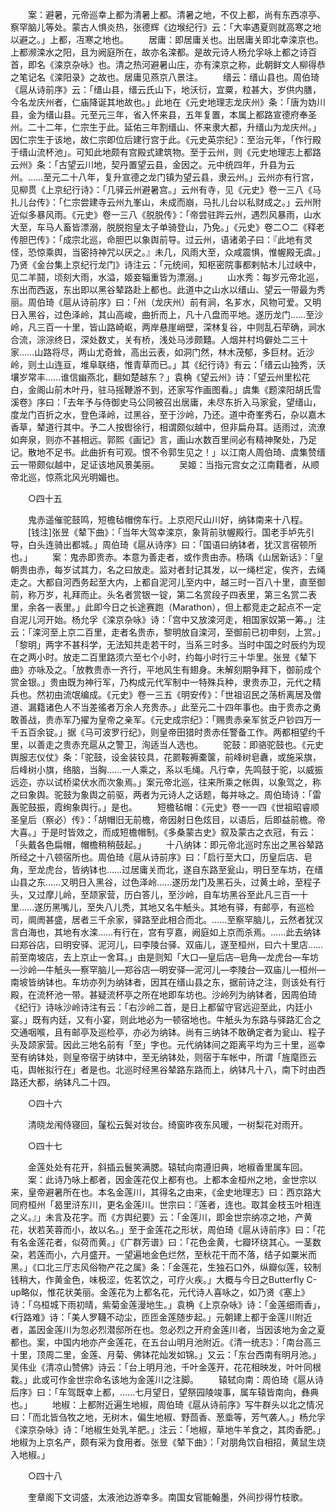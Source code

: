 <!-- { "loadSidebar": true } -->
　　案：避暑，元帝巡幸上都为清暑上都。清暑之地，不仅上都，尚有东西凉亭、察罕脑儿等处。蒙古人惧炎热，张德辉《边堠纪行》云：「大率遇夏则就高寒之地以避之。」上都，冱寒之地也。 
　　居庸：即居庸关也。出居庸关即北幸滦京也。上都濒滦水之阳，且为阙庭所在，故亦名滦都。是故元诗人杨允孚咏上都之诗百首，即名《滦京杂咏》也。清之热河避暑山庄，亦有滦京之称，此朝鲜文人柳得恭之笔记名《滦阳录》之故也。居庸见燕京八景注。 
　　缙云：缙山县也。周伯琦《扈从诗前序》云：「缙山县，缙云氏山下，地沃衍，宜粟，粒甚大，岁供内膳，今名龙庆州者，仁庙降诞其地故也。」此地在《元史地理志龙庆州》条：「唐为妫川县，金为缙山县。元至元三年，省入怀来县，五年复置，本属上都路宣德府奉圣州。二十二年，仁宗生于此。延佑三年割缙山、怀来隶大都，升缙山为龙庆州。」因仁宗生于该地，故仁宗即位后建行宫于此。《元史英宗纪》：至治元年，「作行殿于缙山流杯池」。可知此地颇有宫殿式建筑物。至于云州，则《元史地理志上都路云州》条：「古望云川地，契丹置望云县，金因之。元中统四年，升县为云州。……至元二十八年，复升宣德之龙门镇为望云县，隶云州。」云州亦有行宫，见柳贯《上京纪行诗》：「几驿云州避暑宫。」云州有寺，见《元史》卷一三八《马扎儿台传》：「仁宗尝建寺云州九峯山，未成而崩，马扎儿台以私财成之。」云州附近似多暴风雨。《元史》卷一三八《脱脱传》：「帝尝驻跸云州，遇烈风暴雨，山水大至，车马人畜皆漂溺，脱脱抱皇太子单骑登山，乃免。」《元史》卷二○二《释老传胆巴传》：「成宗北巡，命胆巴以象舆前导。过云州，语诸弟子曰：『此地有灵怪，恐惊乘舆，当密持神咒以厌之。』未几，风雨大至，众咸震惧，惟幄殿无虞。」乃贤《金台集上京纪行龙门》诗注云：「元统间，知枢密院事都剌帖木儿过峡中，见二羊鬪，顷刻大雨，水溢，姬妾辎重皆为漂溺。」 
　　山水秀：每岁元帝北巡，东出而西返，东出即以黑谷辇路赴上都也。此道中之山水以缙山、望云一带最为秀丽。周伯琦《扈从诗前序》曰：「州（龙庆州）前有涧，名芗水，风物可爱。又明日入黑谷，过色泽岭，其山高峻，曲折而上，凡十八盘而平地。遂历龙门……至沙岭，凡三百一十里，皆山路崎岖，两岸悬崖峭壁，深林复谷，中则乱石荦确，涧水合流，淙淙终日，深处数丈，关有桥，浅处马涉颇囏。人烟并村坞僻处二三十家……山路将尽，两山尤奇耸，高出云表，如洞门然，林木茂郁，多巨材。近沙岭，则土山连亘，堆阜联络，惟青草而已。」其《纪行诗》有云：「缙云山独秀，沃壤岁常丰……谁信幽燕北，翻如楚越东？」袁桷《望云州》诗：「望云州里松花白，金阁山前木叶丹，驻马摇鞭游不到，还家写作画图看。」虞集《题滦阳胡氏雪溪卷》序曰：「去年予与侍御史马公同被召出居庸，未尽东折入马家瓮，望缙山，度龙门百折之水，登色泽岭，过黑谷，至于沙岭，乃还。道中奇峯秀石，杂以嘉木香草，辇道行其中。予二人按辔徐行，相谓颇似越中，但非扁舟耳。适雨过，流潦如奔泉，则亦不甚相远。郭熙《画记》言，画山水数百里间必有精神聚处，乃足记。散地不足书。此曲折有可观。恨不令郭生见之！」以江南人周伯琦、虞集赞缙云一带颇似越中，足证该地风景美丽。 
　　吴姬：当指元宫女之江南籍者，从顺帝北巡，惊燕北风光明媚也。 

　　○四十五 

　　鬼赤遥催驼鼓鸣，短檐毡帽傍车行。上京咫尺山川好，纳钵南来十八程。 
　　[钱注]张昱《辇下曲》：「当年大驾幸滦京，象背前驮幄殿行。国老手垆先引导，白头连骑出都城。」周伯琦《扈从诗序》曰：「国语曰纳钵者，犹汉言宿顿所也。」 
　　案：鬼赤即贵赤。本意为善走者，或作贵由赤。杨瑀《山居新话》：「皇朝贵由赤，每岁试其力，名之曰放走。监对者封记其发，以一绳栏定，俟齐，去绳走之。大都自河西务起至大内，上都自泥河儿至内中，越三时一百八十里，直至御前，称万岁，礼拜而止。头名者赏银一锭，第二名赏段子四表里，第三名赏二表里，余各一表里。」此即今日之长途赛跑（Marathon），但上都竞走之起点不一定自泥儿河开始。杨允孚《滦京杂咏》诗：「宫中又放滦河走，相国家奴第一筹。」注云：「滦河至上京二百里，走者名贵赤，黎明放自滦河，至御前已初申刻，上赏。」「黎明」两字不甚科学，无法知共走若干时，当系三时多。当时中国之时辰约为现在之两小时。放走二百里路须六至七个小时，约每小时行三十华里。张昱《辇下曲》亦咏及之。「放教贵赤一齐行，平地风生有翅身。未解刻期争拜下，御前成个赏金银。」贵由既为神行军，乃构成元代军制中一特殊兵种，隶贵赤卫，元代之精兵也。然初由流氓编成。《元史》卷一三五《明安传》：「世祖诏民之荡析离居及僧道、漏籍诸色人不当差徭者万余人充贵赤。」此至元二十四年事也。由于贵赤之勇敢善战，贵赤军乃擢为皇帝之亲军。《元史成宗纪》：「赐贵赤亲军贫乏户钞四万一千五百余锭。」据《马可波罗行纪》，则皇帝田猎时贵赤任警备工作。两都相望约千里，以善走之贵赤充扈从之警卫，洵适当人选也。 
　　驼鼓：即骆驼鼓也。《元史舆服志仪仗》条：「驼鼓，设金装铰具，花罽鞍褥橐箧，前峰树皂纛，或施采旗，后峰树小旗，络脑，当胸……一人乘之，系以毛绳。凡行幸，先鸣鼓于驼，以威振远迩，亦以试桥梁伏水而次象焉。」案元帝北巡，往来所乘之帐舆，以象驾之，称之曰象舆。驼鼓为象舆之前驱，两者为元诗人之话题，每并咏之。周伯琦诗：「雷轰驼鼓振，霞绚象舆行。」是也。 
　　短檐毡帽：《元史》卷一一四《世祖昭睿顺圣皇后（察必）传》：「胡帽旧无前檐，帝因射日色炫目，以语后，后即益前檐。帝大喜。」于是时皆效之，而成短檐帽制。《多桑蒙古史》叙及蒙古之衣冠，有云：「头戴各色扁帽，帽檐稍稍鼓起。」 
　　十八纳钵：即元帝北巡时东出之黑谷辇路所经之十八顿宿所也。周伯琦《扈从诗前序》曰：「启行至大口，历皇后店、皂角，至龙虎台，皆纳钵也……过居庸关而北，遂自东路至瓮山，明日至车坊，在缙山县之东……又明日入黑谷，过色泽岭……遂历龙门及黑石头，过黄土岭，至程子头，又过摩儿岭，至颉家营，历白答儿，至沙岭，自车坊黑谷至此凡三百一十里……遂历黑嘴儿，至失八儿秃，其地又名牛觗头。其地有驿，有邮亭，有巡检司，阛阓甚盛，居者三千余家，驿路至此相合而北。……至察罕脑儿，云然者犹汉言白海也，其地有水滦……有行在，宫有亨嘉，阙庭如上京而杀焉。……此去纳钵曰郑谷店，曰明安驿、泥河儿，曰李陵台驿、双庙儿，遂至桓州，曰六十里店……前至南坡店，去上京止一舍耳。」由是则知「大口—皇后店─皂角—龙虎台—车坊—沙岭—牛觗头—察罕脑儿—郑谷店—明安驿—泥河儿—李陵台—双庙儿—桓州—南坡皆纳钵也。车坊亦列为纳钵者，因其在缙山县之东，据前诗之注，则该处有行殿，在流杯池一带。甚疑流杯亭之所在地即车坊也。沙岭列为纳钵者，因周伯琦《纪行》诗咏沙岭诗注有云：「右沙岭二首，是日上都留守官远迎至此，内廷小宴。」既有内廷，又有小宴，则此地必为一顿宿地也。牛觗头为东路与驿路汇合之交通咽喉，且有邮亭及巡检亭，亦必为纳钵。尚有三纳钵不敢确定者为瓮山、程子头及颉家营。因此三地名前有「至」字也。元代纳钵间之距离平均为三十里，巡幸至有纳钵处，则皇帝宿于纳钵中，至无纳钵处，则宿于车帐中，所谓「旌麾匝云屯，舆帐拟行在」者是也。北巡时经黑谷辇路东路而上，纳钵凡十八，南下时由西路还大都，纳钵凡二十四。 

　　○四十六 

　　清晓龙闱侍寝回，鬔松云鬓对妆台。绮窗昨夜东风暖，一树梨花对雨开。 

　　○四十七 

　　金莲处处有花开，斜插云鬟笑满腮。辕轼向南遵旧典，地椒香里属车回。 
　　案：此诗乃咏上都者，因金莲花仅上都有也。上都本金桓州之地，金世宗以来，皇帝避暑所在也。本名金莲川，其得名之由来，《金史地理志》曰：西京路大同府桓州「曷里浒东川，更名金莲川。世宗曰：『莲者，连也。取其金枝玉叶相连之义。』」未言及花字。而《方舆纪要》云：「金莲川，即金世宗纳凉之地，产黄花，状若芙蓉而小，故以名。」至于金莲花之形状，周伯琦《扈从诗前序》曰：「花有名金莲花者，似荷而黄。」《广群芳谱》曰：「花色金黄，七瓣环绕其心。一茎数朶，若莲而小，六月盛开。一望遍地金色烂然，至秋花干而不落，结子如粟米而黑。」《口北三厅志风俗物产花之属》条：「金莲花，生独石口外，纵瓣似莲，较制钱稍大，作黄金色，味极涩，佐茗饮之，可疗火疾。」大概与今日之Butterfly C-up略似，惟花状美丽。金莲花为上都名花，元代诗人喜咏之，如乃贤《塞上》诗：「乌桓城下雨初晴，紫菊金莲漫地生。」袁桷《上京杂咏》诗：「金莲细雨香」，《行路难》诗：「美人罗韈不动尘，匝匝金莲随步起。」元朝建上都于金莲川附近者，盖因金莲川为忽必烈潜邸所在也。忽必烈之开府金莲川者，当因该地为金之夏都也。案，中国内地亦产金莲花，在五台山明月池附近。《清一统志》：「南台高三十里，顶周二里，金莲、月菊、佛钵花灿发如锦。」又云：「东台西南有明月池。」吴伟业《清凉山赞佛》诗云：「台上明月池，千叶金莲开，花花相映发，叶叶同根栽。」此或可作金世宗命名该地为金莲川之注脚。 
　　辕轼向南：周伯琦《扈从诗后序》曰：「车驾既幸上都，……七月望日，望祭园陵竣事，属车辕皆南向，彝典也。」 
　　地椒：上都附近遍生地椒，周伯琦《扈从诗前序》写牛群头以北之情况曰：「而北皆刍牧之地，无树木，偏生地椒、野茴香、葱埀等，芳气袭人。」杨允孚《滦京杂咏》诗：「地椒生处乳羊肥。」注云：「地椒，草地牛羊食之，其肉香肥。」地椒为上京名产，颇有采为食用者。张昱《辇下曲》：「对朋角饮自相招，黄鼠生烧入地椒。」 

　　○四十八 

　　奎章阁下文词盛，太液池边游幸多。南国女官能翰墨，外间抄得竹枝歌。 
